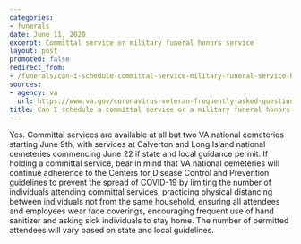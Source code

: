 ```yaml
---
categories:
- funerals
date: June 11, 2020
excerpt: Committal service or military funeral honors service
layout: post
promoted: false
redirect_from:
- /funerals/can-i-schedule-committal-service-military-funeral-service-honors/
sources:
- agency: va
  url: https://www.va.gov/coronavirus-veteran-frequently-asked-questions/#status-of-va-national-cemeteri
title: Can I schedule a committal service or a military funeral honors service?
---
```


Yes. Committal services are available at all but two VA national cemeteries starting June 9th, with services at Calverton and Long Island national cemeteries commencing June 22 if state and local guidance permit. If holding a committal service, bear in mind that VA national cemeteries will continue adherence to the Centers for Disease Control and Prevention guidelines to prevent the spread of COVID-19 by limiting the number of individuals attending committal services, practicing physical distancing between individuals not from the same household, ensuring all attendees and employees wear face coverings, encouraging frequent use of hand sanitizer and asking sick individuals to stay home. The number of permitted attendees will vary based on state and local guidelines.